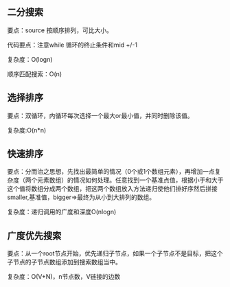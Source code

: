 ## 二分搜索

要点：source 按顺序排列，可比大小。

代码要点：注意while 循环的终止条件和mid +/-1

复杂度：O(logn)

顺序匹配搜索：O(n)

## 选择排序

要点：双循环，内循环每次选择一个最大or最小值，并同时删除该值。

复杂度:O(n*n)

## 快速排序



要点：分而治之思想，先找出最简单的情况（0个或1个数组元素），再增加一点复杂度（两个元素数组）的情况如何处理。任意找到一个基准点值，根据小于和大于这个值将数组分成两个数组，把这两个数组放入方法递归使他们排好序然后拼接 smaller,基准值，bigger=>最终为从小到大排列的数组。

复杂度：递归调用的广度和深度O(nlogn)

## 广度优先搜索

要点：从一个root节点开始，优先递归子节点，如果一个子节点不是目标，把这个子节点的子节点数组添加到搜索数组当中。

复杂度：O(V+N)，n节点数，V链接的边数